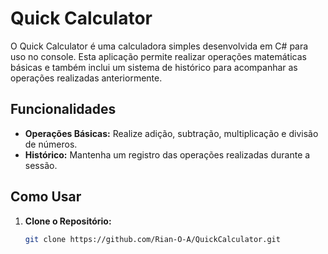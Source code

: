 # Quick Calculator

O Quick Calculator é uma calculadora simples desenvolvida em C# para uso no console. Esta aplicação permite realizar operações matemáticas básicas e também inclui um sistema de histórico para acompanhar as operações realizadas anteriormente.

## Funcionalidades

- **Operações Básicas:** Realize adição, subtração, multiplicação e divisão de números.
- **Histórico:** Mantenha um registro das operações realizadas durante a sessão.

## Como Usar

1. **Clone o Repositório:**
   ```bash
   git clone https://github.com/Rian-O-A/QuickCalculator.git

